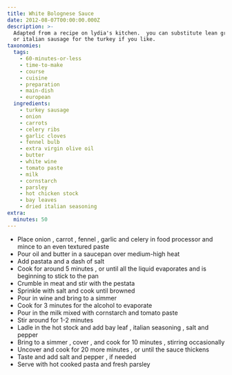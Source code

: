 ```yaml
---
title: White Bolognese Sauce
date: 2012-08-07T00:00:00.000Z
description: >-
  Adapted from a recipe on lydia's kitchen.  you can substitute lean ground beef
  or italian sausage for the turkey if you like.
taxonomies:
  tags:
    - 60-minutes-or-less
    - time-to-make
    - course
    - cuisine
    - preparation
    - main-dish
    - european
  ingredients:
    - turkey sausage
    - onion
    - carrots
    - celery ribs
    - garlic cloves
    - fennel bulb
    - extra virgin olive oil
    - butter
    - white wine
    - tomato paste
    - milk
    - cornstarch
    - parsley
    - hot chicken stock
    - bay leaves
    - dried italian seasoning
extra:
  minutes: 50
---
```

 - Place onion , carrot , fennel , garlic and celery in food processor and mince to an even textured paste
 - Pour oil and butter in a saucepan over medium-high heat
 - Add pastata and a dash of salt
 - Cook for around 5 minutes , or until all the liquid evaporates and is beginning to stick to the pan
 - Crumble in meat and stir with the pestata
 - Sprinkle with salt and cook until browned
 - Pour in wine and bring to a simmer
 - Cook for 3 minutes for the alcohol to evaporate
 - Pour in the milk mixed with cornstarch and tomato paste
 - Stir around for 1-2 minutes
 - Ladle in the hot stock and add bay leaf , italian seasoning , salt and pepper
 - Bring to a simmer , cover , and cook for 10 minutes , stirring occasionally
 - Uncover and cook for 20 more minutes , or until the sauce thickens
 - Taste and add salt and pepper , if needed
 - Serve with hot cooked pasta and fresh parsley
